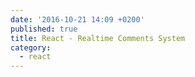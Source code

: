 ```yaml
---
date: '2016-10-21 14:09 +0200'
published: true
title: React - Realtime Comments System
category:
  - react
---
```


